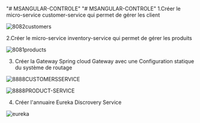 "# MSANGULAR-CONTROLE" 
"# MSANGULAR-CONTROLE" 
1.Créer le micro-service customer-service qui permet de gérer les client

![8082customers](https://user-images.githubusercontent.com/85803031/206136290-0bbd8503-a560-4ec0-a7c3-c6d9bcdd2f0a.PNG)

2.Créer le micro-service inventory-service qui permet de gérer les produits

![8081products](https://user-images.githubusercontent.com/85803031/206136656-9e6c6b5c-d213-424e-a628-df355b38208b.PNG)

3. Créer la Gateway Spring cloud Gateway avec une Configuration statique du système de routage

![8888CUSTOMERSSERVICE](https://user-images.githubusercontent.com/85803031/206137475-58156c9f-72cb-4364-b9a8-064914f8a96f.PNG)

![8888PRODUCT-SERVICE](https://user-images.githubusercontent.com/85803031/206137845-0a30f782-483d-4b12-ba07-6ceb607a6b21.PNG)

4. Créer l'annuaire Eureka Discrovery Service

![eureka](https://user-images.githubusercontent.com/85803031/206138786-9bdbe436-6705-46b8-b51f-eaa247856570.PNG)

